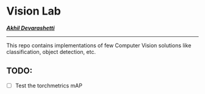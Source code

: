 # Vision Lab
[_**Akhil Devarashetti**_](https://akhil.ai)

---

This repo contains implementations of few Computer Vision solutions like classification, object detection, etc.


## TODO:

- [ ] Test the torchmetrics mAP